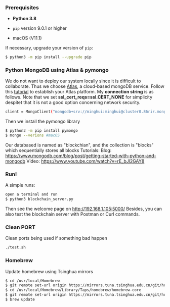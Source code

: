 ### Prerequisites

- **Python 3.8** 

- `pip` version 9.0.1 or higher
- macOS (V11.1)

If necessary, upgrade your version of `pip`:

```sh
$ python3 -m pip install --upgrade pip
```
### Python MongoDB using Atlas & pymongo
We do not want to deploy our system locally since it is difficult to collaborate. Thus we choose [Atlas](https://www.mongodb.com/cloud/atlas), a cloud-based mongoDB service. Follow this [tutorial](https://www.youtube.com/watch?v=rE_bJl2GAY8) to establish your Atlas platform. My **connection string** is as follows. Note that we set **ssl_cert_reqs=ssl.CERT_NONE** for simplicity despitet that it is not a good option concerning network security. 
```sh
client = MongoClient("mongodb+srv://minghui:minghui@cluster0.86rir.mongodb.net/myFirstDatabase?retryWrites=true&w=majority", ssl_cert_reqs=ssl.CERT_NONE)
```
Then we install the pymongo library
```sh
$ python3 -m pip install pymongo
$ mongo --verions #macOS
```
Our databased is named as "blockchian", and the collection is "blocks" which sequentially stores all blocks 
Tutorials:
Blog: https://www.mongodb.com/blog/post/getting-started-with-python-and-mongodb
Video: https://www.youtube.com/watch?v=rE_bJl2GAY8

### Run!
A simple runs:
```sh
open a terminal and run
$ python3 blockchain_server.py
```
Then see the welcome page on http://192.168.1.105:5000/
Besides, you can also  test the blockchain server with Postman or Curl commands. 
### Clean PORT
Clean ports being used if something bad happen
```sh
./test.sh
```
### Homebrew
Update homebrew using Tsinghua mirrors
```sh
$ cd /usr/local/Homebrew
$ git remote set-url origin https://mirrors.tuna.tsinghua.edu.cn/git/homebrew/brew.git
$ cd /usr/local/Homebrew/Library/Taps/homebrew/homebrew-core
$ git remote set-url origin https://mirrors.tuna.tsinghua.edu.cn/git/homebrew/homebrew-core.git
$ brew update
```



